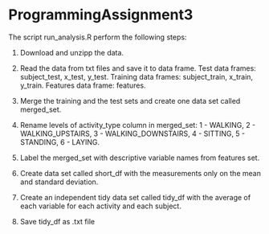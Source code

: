 # ProgrammingAssignment3

The script run_analysis.R perform the following steps:

1. Download and unzipp the data. 

2. Read the data from txt files and save it to data frame. 
Test data frames: subject_test, x_test, y_test. 
Training data frames: subject_train, x_train, y_train.
Features data frame: features.

3. Merge the training and the test sets and create one data set called merged_set.

4. Rename levels of activity_type column in merged_set: 
1 - WALKING, 2 - WALKING_UPSTAIRS, 3 - WALKING_DOWNSTAIRS, 4 - SITTING, 5 - STANDING, 6 - LAYING.

5. Label the merged_set with descriptive variable names from features set.

6. Create data set called short_df with the measurements only on the mean and standard deviation. 

7. Create an independent tidy data set called tidy_df with the average of each variable for each activity and each subject.  

8. Save tidy_df as .txt file 
